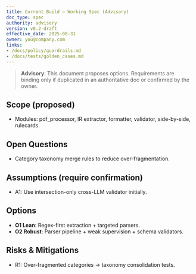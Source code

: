 ```yaml
---
title: Current Build – Working Spec (Advisory)
doc_type: spec
authority: advisory
version: v0.2-draft
effective_date: 2025-08-31
owner: you@company.com
links:
- /docs/policy/guardrails.md
- /docs/tests/golden_cases.md
---
```



> **Advisory**: This document proposes options. Requirements are binding only if duplicated in an authoritative doc or confirmed by the owner.


## Scope (proposed)
- Modules: pdf_processor, IR extractor, formatter, validator, side-by-side, rulecards.


## Open Questions
- Category taxonomy merge rules to reduce over-fragmentation.


## Assumptions (require confirmation)
- A1: Use intersection-only cross-LLM validator initially.


## Options
- **O1 Lean**: Regex-first extraction + targeted parsers.
- **O2 Robust**: Parser pipeline + weak supervision + schema validators.


## Risks & Mitigations
- R1: Over-fragmented categories → taxonomy consolidation tests.